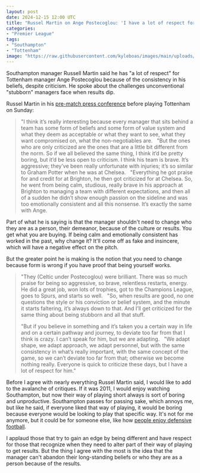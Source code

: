 ```yaml
---
layout: post
date: 2024-12-15 12:00 UTC
title: "Russel Martin on Ange Postecoglou: 'I have a lot of respect for him'"
categories:
- "Premier League"
tags:
- "Southampton"
- "Tottenham"
image: "https://raw.githubusercontent.com/kyleboas/images/main/uploads/2024/12/14/Image-14Dec2024_09:16:49.png"
---
```


Southampton manager Russell Martin said he has "a lot of respect" for Tottenham manager Ange Postecoglou because of the consistency in his beliefs, despite criticism. He spoke about the challenges unconventional "stubborn" managers face when results dip.

<!---more--->

Russel Martin in his [pre-match press conference](https://youtu.be/AwP0BvrqQUQ?si=enGkha5flZQB4sVm) before playing Tottenham on Sunday:

> "I think it’s really interesting because every manager that sits behind a team has some form of beliefs and some form of value system and what they deem as acceptable or what they want to see, what they want compromised on, what the non-negotiables are.
> 
> "But the ones who are only criticized are the ones that are a little bit different from the norm. So if we all believed the same thing, I think it’d be pretty boring, but it’d be less open to criticism. I think his team is brave. It’s aggressive; they’ve been really unfortunate with injuries; it’s so similar to Graham Potter when he was at Chelsea.
> 
> "Everything he got praise for and credit for at Brighton, he then got criticized for at Chelsea. So, he went from being calm, studious, really brave in his approach at Brighton to managing a team with different expectations, and then all of a sudden he didn’t show enough passion on the sideline and was too emotionally consistent and all this nonsense. It’s exactly the same with Ange.

Part of what he is saying is that the manager shouldn't need to change who they are as a person, their demeanor, because of the culture or results. You get what you are buying. If being calm and emotionally consistent has worked in the past, why change it? It'll come off as fake and insincere, which will have a negative effect on the pitch.

But the greater point he is making is the notion that you need to change because form is wrong if you have proof that being yourself works.

> "They (Celtic under Postecoglou) were brilliant. There was so much praise for being so aggressive, so brave, relentless restarts, energy. He did a great job, won lots of trophies, got to the Champions League, goes to Spurs, and starts so well.
> 
> "So, when results are good, no one questions the style or his conviction or belief system, and the minute it starts faltering, it’s always down to that. And I’ll get criticized for the same thing about being stubborn and all that stuff.
>
> "But if you believe in something and it’s taken you a certain way in life and on a certain pathway and journey, to deviate too far from that I think is crazy. I can’t speak for him, but we are adapting.
> 
> "We adapt shape, we adapt approach, we adapt personnel, but with the same consistency in what’s really important, with the same concept of the game, so we can’t deviate too far from that; otherwise we become nothing really. Everyone is quick to criticize these days, but I have a lot of respect for him."

Before I agree with nearly everything Russel Martin said, I would like to add to the avalanche of critiques. If it was 2011, I would enjoy watching Southampton, but now their way of playing short always is sort of boring and unproductive. Southampton passes for passing sake, which annoys me, but like he said, if everyone liked that way of playing, it would be boring because everyone would be looking to play that specific way. It's not for me anymore, but it could be for someone else, like how [people enjoy defensive football](https://tacticsjournal.com/2024/11/18/defensive-football-delays-the-inevitable/).

I applaud those that try to gain an edge by being different and have respect for those that recognize when they need to alter part of their way of playing to get results. But the thing I agree with the most is the idea that the manager can't abandon their long-standing beliefs or who they are as a person because of the results.